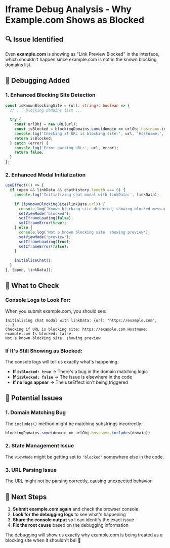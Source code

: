 # Iframe Debug Analysis - Why Example.com Shows as Blocked

## 🔍 Issue Identified

Even **example.com** is showing as "Link Preview Blocked" in the interface, which shouldn't happen since example.com is not in the known blocking domains list.

## 🧪 Debugging Added

### 1. **Enhanced Blocking Site Detection**
```typescript
const isKnownBlockingSite = (url: string): boolean => {
  // ... blocking domains list ...
  
  try {
    const urlObj = new URL(url);
    const isBlocked = blockingDomains.some(domain => urlObj.hostname.includes(domain));
    console.log('Checking if URL is blocking site:', url, 'Hostname:', urlObj.hostname, 'Is blocked:', isBlocked);
    return isBlocked;
  } catch (error) {
    console.log('Error parsing URL:', url, error);
    return false;
  }
};
```

### 2. **Enhanced Modal Initialization**
```typescript
useEffect(() => {
  if (open && linkData && chatHistory.length === 0) {
    console.log('Initializing chat modal with linkData:', linkData);
    
    if (isKnownBlockingSite(linkData.url)) {
      console.log('Known blocking site detected, showing blocked message');
      setViewMode('blocked');
      setIframeLoading(false);
      setIframeError(true);
    } else {
      console.log('Not a known blocking site, showing preview');
      setViewMode('preview');
      setIframeLoading(true);
      setIframeError(false);
    }
    
    initializeChat();
  }
}, [open, linkData]);
```

## 🎯 What to Check

### **Console Logs to Look For:**
When you submit example.com, you should see:

```
Initializing chat modal with linkData: {url: "https://example.com", ...}
Checking if URL is blocking site: https://example.com Hostname: example.com Is blocked: false
Not a known blocking site, showing preview
```

### **If It's Still Showing as Blocked:**
The console logs will tell us exactly what's happening:
- **If `isBlocked: true`** → There's a bug in the domain matching logic
- **If `isBlocked: false`** → The issue is elsewhere in the code
- **If no logs appear** → The useEffect isn't being triggered

## 🔧 Potential Issues

### 1. **Domain Matching Bug**
The `includes()` method might be matching substrings incorrectly:
```typescript
blockingDomains.some(domain => urlObj.hostname.includes(domain))
```

### 2. **State Management Issue**
The `viewMode` might be getting set to `'blocked'` somewhere else in the code.

### 3. **URL Parsing Issue**
The URL might not be parsing correctly, causing unexpected behavior.

## 🚀 Next Steps

1. **Submit example.com again** and check the browser console
2. **Look for the debugging logs** to see what's happening
3. **Share the console output** so I can identify the exact issue
4. **Fix the root cause** based on the debugging information

The debugging will show us exactly why example.com is being treated as a blocking site when it shouldn't be! 🎯
